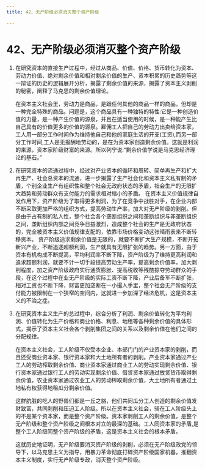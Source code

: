 ```yaml
---
title: 42、无产阶级必须消灭整个资产阶级

---
```

# 42、无产阶级必须消灭整个资产阶级

1. 在研究资本的直接生产过程中，经过从商品、价值、价格、货币转化为资本、劳动力价值、绝对剩余价值和相对剩余价值的生产、资本积累的历史趋势等这一辩证的历史的逻辑展开分析，揭露了剩余价值的来源，揭露了资本主义剥削的秘密，阐释了马克思的剩余价值理论。

   在资本主义社会里，劳动力是商品，是跟任何其他的商品一样的商品，但却是一种完全特殊的商品。问题是，这个商品具有一种独特的特性:它是一种创造价值的力量，是一种产生价值的源泉，并且在适当使用的时候，是一种能产生比自己具有的价值更多的价值的源泉。雇佣工人把自己的劳动力出卖给资本家，工人用一部分工作时间作为维持他自己和他的家庭生活的开支(工资),而另一部分工作时间,工人是无报酬地劳动的，是在为资本家创造剩余价值。这就是利润的来源，资本家阶级财富的来源。所以列宁说:“剩余价值学说是马克思经济理论的基石。”
2. 在研究资本的流通过程中，经过对产业资本的循环和周转、简单再生产和扩大再生产、社会总资本的流通，进一步揭露了生产社会化和资本主义私有制的矛盾，个别企业生产有组织性和整个社会无政府状态的矛盾，社会生产的无限扩大趋势和劳动群众有支付能力的需求相对缩小的矛盾。 在资本主义价值规律自发作用下，资产阶级为了取得更多利润，为了在竞争中战胜对手，在企业内部不断采取更加严格的组织方式，提高劳动生产率，加大对无产阶级的剥削。但是由于占有制的私人性，整个社会各个垄断组织之间和垄断组织与非垄断组织之间，垄断组织内部之间竞争日益激烈，造成整个社会的生产是无政府状态的，完全被资本主义价值规律支配的，依靠市场价格变动这张晴雨表来不断转移资本。 
   资产阶级追求剩余价值是无限的，就要不断扩大生产规模，不断开拓新兴产业，不断追逐超额利润，生产就具有无限扩张的趋势。另一方面，由于资本有机构成不断提高，平均利润率不断下降，资产阶级为了维持更高利润和追求超额利润，就要不计一切手段提高劳动生产率，提高剩余价值率，加大剥削程度，加之资产阶级政府实行通货膨胀、提高税收等残酷掠夺劳动群众的手段，在这个过程中在业无产阶级的实际工资不断下降，产业后备军不断扩张，相对工资也不断下降，财富更加垄断在一小撮人手里，整个社会无产阶级的支付能力被限制在一个狭窄的空间内，这就进一步加深了经济危机，这是资本主义的不治之症。

3. 在研究资本主义生产的总过程中，综合分析了利润、剩余价值转化为平均利润、价值转化为生产价格和商业价格、利息、地租等各种剩余价值的具体形式，揭示了资本主义社会各个剥削集团之间的关系以及剩余价值在他们之间的分配规律。

   在资本主义社会，工人阶级不仅受本企业、本部门门的产业资本家的剥削，而且还受商业资本家、银行资本家和大土地所有者的剥削。产业资本家通过产业工人的劳动榨取剩余价值、商业资本家通过商业工人的劳动实现剩余价值、银行资本家通过银行工人的劳动实现剩余价值、借贷资本家通过放贷货币取得剩余价值，农业资本家通过农业工人的劳动榨取剩余价值，大土地所有者通过土地私有权获得地租瓜分剩余价值。

   这群肮脏的吃人的野兽们都是一丘之貉，他们共同瓜分工人创造的剩余价值发财致富，共同剥削和压迫工人阶级。所以在资本主义社会，骑在工人阶级头上的不是某个资本家，而是整个资产阶级。资本家剥削工人的剩余价值，是整个无产阶级和整个资产阶级之间根本对立的最深的基础。工人同资本家的矛盾,是整个工人阶级同整个资产阶级的矛盾，这是资本主义社会的根本矛盾。

   这就历史地证明，无产阶级要消灭资产阶级的剥削，必须在无产阶级政党的领导下，以马克思主义为指导，用暴力革命彻底打碎资产阶级国家机器，推翻资本主义制度，实行无产阶级专政，消灭整个资产阶级。